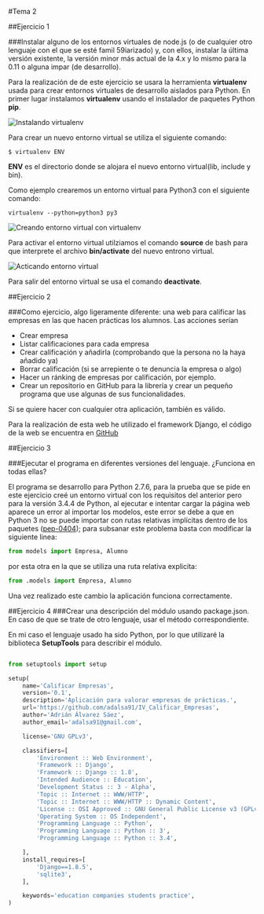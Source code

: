 #Tema 2

##Ejercicio 1

###Instalar alguno de los entornos virtuales de node.js (o de cualquier otro lenguaje con el que se esté famil 59iarizado) y, con ellos, instalar la última versión existente, la versión minor más actual de la 4.x y lo mismo para la 0.11 o alguna impar (de desarrollo).

Para la realización de de este ejercicio se usara la herramienta **virtualenv** usada para crear entornos virtuales de desarrollo aislados para Python.
En primer lugar instalamos **virtualenv** usando el instalador de paquetes Python **pip**.

![Instalando virtualenv](https://www.dropbox.com/s/w15xukb5l45cju8/Tema2_1.png?dl=1 "Instalando virtualenv")

Para crear un nuevo entorno virtual se utiliza el siguiente comando:

    $ virtualenv ENV

**ENV** es el directorio donde se alojara el nuevo entorno virtual(lib, include y bin).

Como ejemplo crearemos un entorno virtual para Python3 con el siguiente comando:

    virtualenv --python=python3 py3

![Creando entorno virtual con virtualenv](https://www.dropbox.com/s/e21xlwuug9wiw4x/Tema2_2.png?dl=1 "Creando entorno virtual con virtualenv")

Para activar el entorno virtual utilziamos el comando **source** de bash para que interprete el archivo **bin/activate** del nuevo entrono virtual.

![Acticando entorno virtual](https://www.dropbox.com/s/ycwr5yov4sta8mp/Tema2_3.png?dl=1)

Para salir del entorno virtual se usa el comando **deactivate**.


##Ejercicio 2

###Como ejercicio, algo ligeramente diferente: una web para calificar las empresas en las que hacen prácticas los alumnos. Las acciones serían 
* Crear empresa
* Listar calificaciones para cada empresa
* Crear calificación y añadirla (comprobando que la persona no la haya añadido ya) 
* Borrar calificación (si se arrepiente o te denuncia la empresa o algo)
* Hacer un ránking de empresas por calificación, por ejemplo. 
* Crear un repositorio en GitHub para la librería y crear un pequeño programa que use algunas de sus funcionalidades. 

Si se quiere hacer con cualquier otra aplicación, también es válido.



Para la realización de esta web he utilizado el framework Django, el código de la web se encuentra en [GitHub](https://github.com/adalsa91/IV_Calificar_Empresas)


##Ejercicio 3

###Ejecutar el programa en diferentes versiones del lenguaje. ¿Funciona en todas ellas?

El programa se desarrollo para Python 2.7.6, para la prueba que se pide en este ejercicio creé un entorno virtual con los requisitos del anterior pero para la versión 3.4.4 de Python, al ejecutar e intentar cargar la página web aparece un error al importar los modelos, este error se debe a que en Python 3 no se puede importar con rutas relativas implícitas dentro de los paquetes ([pep-0404](https://www.python.org/dev/peps/pep-0404/#imports)); para subsanar este problema basta con modificar la siguiente linea:
``` python
from models import Empresa, Alumno
```

por esta otra en la que se utiliza una ruta relativa explicita:

``` python
from .models import Empresa, Alumno
```
Una vez realizado este cambio la aplicación funciona correctamente.

##Ejercicio 4
###Crear una descripción del módulo usando package.json. En caso de que se trate de otro lenguaje, usar el método correspondiente.

En mi caso el lenguaje usado ha sido Python, por lo que utilizaré la biblioteca **SetupTools** para describir el módulo.

``` python

from setuptools import setup

setup(
    name='Calificar Empresas',
    version='0.1',
    description='Aplicación para valorar empresas de prácticas.',
    url='https://github.com/adalsa91/IV_Calificar_Empresas',
    author='Adrián Álvarez Sáez',
    author_email='adalsa91@gmail.com',

    license='GNU GPLv3',

    classifiers=[
        'Environment :: Web Environment',
        'Framework :: Django',
        'Framework :: Django :: 1.8',
        'Intended Audience :: Education',
        'Development Status :: 3 - Alpha',
        'Topic :: Internet :: WWW/HTTP',
        'Topic :: Internet :: WWW/HTTP :: Dynamic Content',
        'License :: OSI Approved :: GNU General Public License v3 (GPLv3)',
        'Operating System :: OS Independent',
        'Programming Language :: Python',
        'Programming Language :: Python :: 3',
        'Programming Language :: Python :: 3.4',

    ],
    install_requires=[
        'Django==1.8.5',
        'sqlite3',
    ],

    keywords='education companies students practice',
)

```

